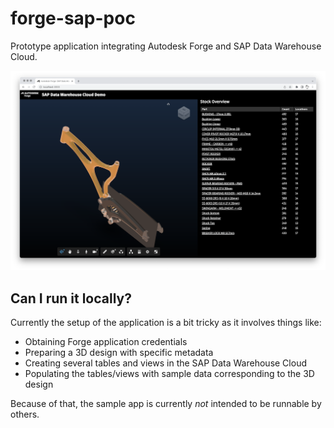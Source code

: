 # forge-sap-poc

Prototype application integrating Autodesk Forge and SAP Data Warehouse Cloud.

![Screenshot](./screenshot.png)

## Can I run it locally?

Currently the setup of the application is a bit tricky as it involves things like:

- Obtaining Forge application credentials
- Preparing a 3D design with specific metadata
- Creating several tables and views in the SAP Data Warehouse Cloud
- Populating the tables/views with sample data corresponding to the 3D design

Because of that, the sample app is currently _not_ intended to be runnable by others.
